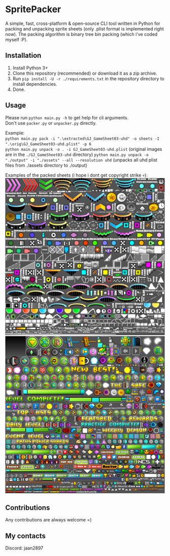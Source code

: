 # SpritePacker

A simple, fast, cross-platform & open-source CLI tool written in Python for packing and unpacking sprite sheets (only .plist format is implemented right now). The packing algorithm is binary tree bin packing (which i've coded myself :<remove-github-emojis>P).

## Installation

1. Install Python 3+
2. Clone this repository (recommended) or download it as a zip archive.
3. Run `pip install -U -r ./requirements.txt` in the repository directory to install dependencies.
4. Done.

## Usage

Please run `python main.py -h` to get help for cli arguments.  
Don't use `packer.py` or `unpacker.py` directly.

Example:  
`python main.py pack -i ".\extracted\GJ_GameSheet03-uhd" -o sheets -I ".\orig\GJ_GameSheet03-uhd.plist" -p 6`  
`python main.py unpack -o . -i GJ_GameSheet03-uhd.plist` (original images are in the `./GJ_GameSheet03-uhd` directory)
`python main.py unpack -o "./output" -i "./assets" --all --resolution uhd` (unpacks all uhd plist files from ./assets directory to ./output)

Examples of the packed sheets (i hope i dont get copyright strike :skull:):
![GJ_GameSheet02-uhd](assets/GJ_GameSheet02-uhd.png)
![GJ_GameSheet03-uhd](assets/GJ_GameSheet03-uhd.png)

## Contributions

Any contributions are always welcome =)

## My contacts

Discord: jaan2897
